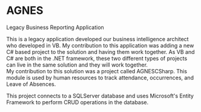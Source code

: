 # AGNES
Legacy Business Reporting Application


This is a legacy application developed our business intelligence architect who developed in VB.  My contribution to this application was 
adding a new C# based project to the solution and having them work together.  As VB and C# are both in the .NET framework, these
two different types of projects can live in the same solution and they will work together.  <br />
My contribution to this solution was a project called AGNESCSharp.  This module is used by human resources to track attendance, occurrences, and Leave of Absences.

This project connects to a SQLServer database and uses Microsoft's Entity Framework to perform CRUD operations in the database.
